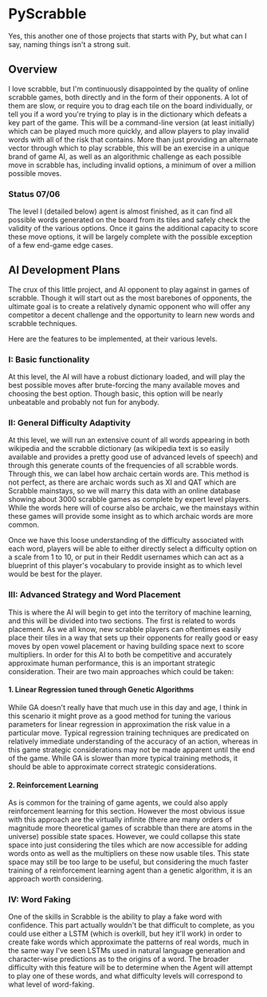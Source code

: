 # PyScrabble
Yes, this another one of those projects that starts with Py, but what can I say, naming things isn't a strong suit.

## Overview
I love scrabble, but I'm continuously disappointed by the quality of online scrabble games, both directly and in the
form of their opponents. A lot of them are slow, or require you to drag each tile on the board individually, or tell
you if a word you're trying to play is in the dictionary which defeats a key part of the game. 
This will be a command-line version (at least initially) which can be played much more quickly, and allow players to 
play invalid words  with all of the risk that contains. More than just providing 
an alternate vector through which to play scrabble, this will be an exercise in a unique brand of game AI, as well as
an algorithmic challenge as each possible move in scrabble has, including invalid options, a minimum of over a million
possible moves.

### Status 07/06
The level I (detailed below) agent is almost finished, as it can find all possible words generated on the board 
from its tiles and safely check the validity of the various options. Once it gains the additional capacity to score
these move options, it will be largely complete with the possible exception of a few end-game edge cases.

## AI Development Plans
The crux of this little project, and AI opponent to play against in games of scrabble. Though it will start out
as the most barebones of opponents, the ultimate goal is to create a relatively dynamic opponent who will offer
any competitor a decent challenge and the opportunity to learn new words and scrabble techniques.

Here are the features to be implemented, at their various levels.

### I: Basic functionality
At this level, the AI will have a robust dictionary loaded, and will play the best possible moves after
brute-forcing the many available moves and choosing the best option. Though basic, this option will be nearly
unbeatable and probably not fun for anybody.

### II: General Difficulty Adaptivity
At this level, we will run an extensive count of all words appearing in both wikipedia and the scrabble dictionary
(as wikipedia text is so easily available and provides a pretty good use of advanced levels of speech) and through
this generate counts of the frequencies of all scrabble words. Through this, we can label how archaic certain
words are. This method is not perfect, as there are archaic words such as XI and QAT which are Scrabble mainstays,
so we will marry this data with an online database showing about 3000 scrabble games as complete by expert level
players. While the words here will of course also be archaic, we the mainstays within these games will provide
some insight as to which archaic words are more common.

Once we have this loose understanding of the difficulty associated with each word, players will be able to either
directly select a difficulty option on a scale from 1 to 10, or put in their Reddit usernames which can act as
a blueprint of this player's vocabulary to provide insight as to which level would be best for the player.

### III: Advanced Strategy and Word Placement
This is where the AI will begin to get into the territory of machine learning, and this will be divided into two
sections. The first is related to words placement. As we all know, new scrabble players can oftentimes easily
place their tiles in a way that sets up their opponents for really good or easy moves by open vowel placement or
having building space next to score multipliers. In order for this AI to both be competitive and accurately
approximate human performance, this is an important strategic consideration. Their are two main approaches which
could be taken:

#### 1. Linear Regression tuned through Genetic Algorithms
While GA doesn't really have that much use in this day and age, I think in this scenario it might prove as a good
method for tuning the various parameters for linear regression in approximation the risk value in a particular move.
Typical regression training techniques are predicated on relatively immediate understanding of the accuracy of an
action, whereas in this game strategic considerations may not be made apparent until the end of the game. While GA
is slower than more typical training methods, it should be able to approximate correct strategic considerations.

#### 2. Reinforcement Learning
As is common for the training of game agents, we could also apply reinforcement learning for this section.
However the most obvious issue with this approach are the virtually infinite (there are many orders of magnitude
more theoretical games of scrabble than there are atoms in the universe) possible state spaces. However, we could
collapse this state space into just considering the tiles which are now accessible for adding words onto as
well as the multipliers on these now usable tiles. This state space may still be too large to be useful, but
considering the much faster training of a reinforcement learning agent than a genetic algorithm, it is an
approach worth considering. 

### IV: Word Faking
One of the skills in Scrabble is the ability to play a fake word with confidence. This part actually wouldn't be 
that difficult to complete, as you could use either a LSTM (which is overkill, but hey it'll work) in order to
create fake words which approximate the patterns of real words, much in the same way I've seen LSTMs used in 
natural language generation and character-wise predictions as to the origins of a word. The broader difficulty 
with this feature will be to determine when the Agent will attempt to play one of these words, and what difficulty
levels will correspond to what level of word-faking. 
